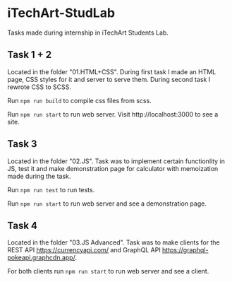 # iTechArt-StudLab
Tasks made during internship in iTechArt Students Lab.

## Task 1 + 2
Located in the folder "01.HTML+CSS". During first task I made an HTML page, CSS styles for it and server to serve them. During second task I rewrote CSS to SCSS.

Run `npm run build` to compile css files from scss. 

Run `npm run start` to run web server.  Visit http://localhost:3000 to see a site.

## Task 3
Located in the folder "02.JS". Task was to implement certain functionlity in JS, test it and make demonstration page for calculator with memoization made during the task.

Run `npm run test` to run tests. 

Run `npm run start` to run web server and see a demonstration page.

## Task 4
Located in the folder "03.JS Advanced". Task was to make clients for the REST API https://currencyapi.com/ and GraphQL API https://graphql-pokeapi.graphcdn.app/.

For both clients run `npm run start` to run web server and see a client.